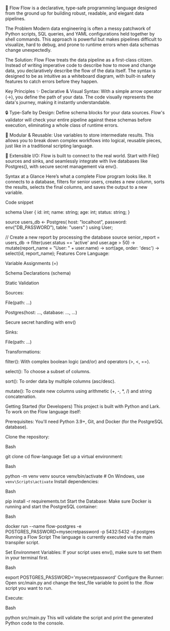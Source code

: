 🌊 Flow
Flow is a declarative, type-safe programming language designed from the ground up for building robust, readable, and elegant data pipelines.

The Problem
Modern data engineering is often a messy patchwork of Python scripts, SQL queries, and YAML configurations held together by shell commands. This approach is powerful but makes pipelines difficult to visualize, hard to debug, and prone to runtime errors when data schemas change unexpectedly.

The Solution: Flow
Flow treats the data pipeline as a first-class citizen. Instead of writing imperative code to describe how to move and change data, you declaratively describe the flow of the data itself. The syntax is designed to be as intuitive as a whiteboard diagram, with built-in safety features to catch errors before they happen.

Key Principles
✨ Declarative & Visual Syntax: With a simple arrow operator (->), you define the path of your data. The code visually represents the data's journey, making it instantly understandable.

🔒 Type-Safe by Design: Define schema blocks for your data sources. Flow's validator will check your entire pipeline against these schemas before execution, eliminating a whole class of runtime errors.

🧩 Modular & Reusable: Use variables to store intermediate results. This allows you to break down complex workflows into logical, reusable pieces, just like in a traditional scripting language.

🔌 Extensible I/O: Flow is built to connect to the real world. Start with File() sources and sinks, and seamlessly integrate with live databases like Postgres(), with secure secret management via env().

Syntax at a Glance
Here’s what a complete Flow program looks like. It connects to a database, filters for senior users, creates a new column, sorts the results, selects the final columns, and saves the output to a new variable.

Code snippet

schema User {
  id: int;
  name: string;
  age: int;
  status: string;
}

source users_db <- Postgres(
  host: "localhost",
  password: env("DB_PASSWORD"),
  table: "users"
) using User;

// Create a new report by processing the database source
senior_report = users_db
    -> filter(user.status == 'active' and user.age > 50)
    -> mutate(report_name = "User: " + user.name)
    -> sort(age, order: 'desc')
    -> select(id, report_name);
Features
Core Language:

Variable Assignments (=)

Schema Declarations (schema)

Static Validation

Sources:

File(path: ...)

Postgres(host: ..., database: ..., ...)

Secure secret handling with env()

Sinks:

File(path: ...)

Transformations:

filter(): With complex boolean logic (and/or) and operators (>, <, ==).

select(): To choose a subset of columns.

sort(): To order data by multiple columns (asc/desc).

mutate(): To create new columns using arithmetic (+, -, *, /) and string concatenation.

Getting Started (for Developers)
This project is built with Python and Lark. To work on the Flow language itself:

Prerequisites: You'll need Python 3.9+, Git, and Docker (for the PostgreSQL database).

Clone the repository:

Bash

git clone <your-repo-url>
cd flow-language
Set up a virtual environment:

Bash

python -m venv venv
source venv/bin/activate  # On Windows, use `venv\Scripts\activate`
Install dependencies:

Bash

pip install -r requirements.txt
Start the Database: Make sure Docker is running and start the PostgreSQL container:

Bash

docker run --name flow-postgres -e POSTGRES_PASSWORD=mysecretpassword -p 5432:5432 -d postgres
Running a Flow Script
The language is currently executed via the main transpiler script.

Set Environment Variables: If your script uses env(), make sure to set them in your terminal first.

Bash

export POSTGRES_PASSWORD='mysecretpassword'
Configure the Runner: Open src/main.py and change the test_file variable to point to the .flow script you want to run.

Execute:

Bash

python src/main.py
This will validate the script and print the generated Python code to the console.